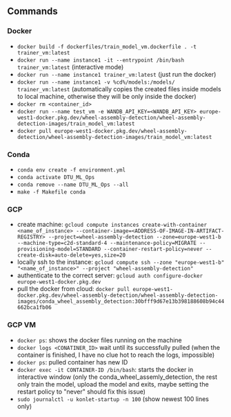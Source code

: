 ## Commands

### Docker
- `docker build -f dockerfiles/train_model_vm.dockerfile . -t trainer_vm:latest`
- `docker run --name instance1 -it --entrypoint /bin/bash trainer_vm:latest` (interactive mode)
- `docker run --name instance1 trainer_vm:latest` (just run the docker)
- `docker run --name instance1 -v %cd%/models:/models/ trainer_vm:latest` (automatically copies the created files inside models to local machine, otherwise they will be only inside the docker)
- `docker rm <container_id>`
- `docker run --name test_vm -e WANDB_API_KEY=<WANDB_API_KEY> europe-west1-docker.pkg.dev/wheel-assembly-detection/wheel-assembly-detection-images/train_model_vm:latest`
- `docker pull europe-west1-docker.pkg.dev/wheel-assembly-detection/wheel-assembly-detection-images/train_model_vm:latest`

### Conda
- `conda env create -f environment.yml`
- `conda activate DTU_ML_Ops`
- `conda remove --name DTU_ML_Ops --all`
- `make -f Makefile conda`

### GCP
- create machine: `gcloud compute instances create-with-container <name_of_instance> --container-image=<ADDRESS-OF-IMAGE-IN-ARTIFACT-REGISTRY> --project=wheel-assembly-detection --zone=europe-west1-b --machine-type=c2d-standard-4 --maintenance-policy=MIGRATE --provisioning-model=STANDARD --container-restart-policy=never --create-disk=auto-delete=yes,size=20`
- locally ssh to the instance: `gcloud compute ssh --zone "europe-west1-b" "<name_of_instance>" --project "wheel-assembly-detection"`
- authenticate to the correct server: `gcloud auth configure-docker europe-west1-docker.pkg.dev`
- pull the docker from cloud: `docker pull europe-west1-docker.pkg.dev/wheel-assembly-detection/wheel-assembly-detection-images/conda_wheel_assembly_detection:30bfff9d67e13b398188608b94c44662bca1fb06`
### GCP VM
- `docker ps`: shows the docker files running on the machine
- `docker logs <CONATINER_ID>` wait until its successfully pulled (when the container is finished, I have no clue hot to reach the logs, impossible)
- `docker ps`: pulled container has new ID
- `docker exec -it CONTAINER-ID /bin/bash`: starts the docker in interactive window (only the conda_wheel_assemly_detection, the rest only train the model, upload the model and exits, maybe setting the restart policy to "never" should fix this issue)
- `sudo journalctl -u konlet-startup -n 100` (show newest 100 lines only)
